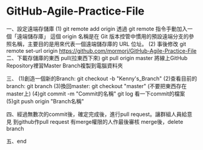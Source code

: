 # GitHub-Agile-Practice-File

一、設定遠端存儲庫
(1)
git remote add origin
透過 git remote 指令手動加入一個「遠端儲存庫」
這個 origin 名稱是在 Git 版本控管中慣用的預設遠端分支的參照名稱，主要目的是用來代表一個遠端儲存庫的 URL 位址。
(2)
事後修改
git remote set-url origin https://github.com/mormorj/GitHub-Agile-Practice-File
二、下載存儲庫的東西 pull(拉東西下來)
git pull origin master
將線上GitHub Repository裡習Master Branch複製到電腦資料夾

三、
(1)創造一個新的Branch: git checkout -b "Kenny's_Branch"
(2)查看目前的branch: git branch
(3)換回master: git checkout "master"   (不要把東西存在master上)
(4)git commit -m "Commit的名稱"
    git log 看一下commit的檔案
(5)git push origin "Branch名稱"

四、經過無數次的commit後，確定完成後，進行pull request。讓群組人員給意見
到github作pull request
有merge權限的人作最後審核
merge後，delete branch

五、end